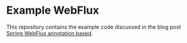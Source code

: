 Example WebFlux
==================
This repository contains the example code discussed in the blog post [Spring WebFlux annotation based]( https://acuriouscoder.net/spring-webflux-annotation-based/).
